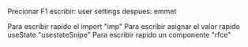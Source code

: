 Precionar F1
escribir: user settings
despues: emmet


Para escribir rapido el import "imp"
Para escribir asignar el valor rapido useState "usestateSnipe"
Para escribir rapido un componente "rfce"
